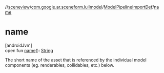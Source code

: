 //[sceneview](../../../index.md)/[com.google.ar.sceneform.lullmodel](../index.md)/[ModelPipelineImportDef](index.md)/[name](name.md)

# name

[androidJvm]\
open fun [name](name.md)(): [String](https://developer.android.com/reference/kotlin/java/lang/String.html)

The short name of the asset that is referenced by the individual model components (eg. renderables, collidables, etc.) below.
